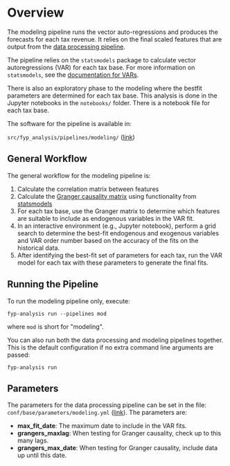 # Overview

The modeling pipeline runs the vector auto-regressions and produces
the forecasts for each tax revenue. It relies on the final scaled
features that are output from the [data processing pipeline](../03_processing/overview).

The pipeline relies on the `statsmodels` package to calculate vector
autoregressions (VAR) for each tax base. For more information on `statsmodels`, 
see the [documentation for VARs](https://www.statsmodels.org/dev/vector_ar.html#var-p-processes).

There is also an exploratory phase to the modeling where the bestfit 
parameters are determined for each tax base. This analysis is done in the 
Jupyter notebooks in the `notebooks/` folder. There is a notebook
file for each tax base.

The software for the pipeline is available in:

`src/fyp_analysis/pipelines/modeling/` ([link](https://github.com/PhiladelphiaController/five-year-plan-analysis/tree/main/src/fyp_analysis/pipelines/modeling))

## General Workflow

The general workflow for the modeling pipeline is:

1. Calculate the correlation matrix between features
1. Calculate the [Granger causality matrix](https://en.wikipedia.org/wiki/Granger_causality) using functionality
from [statsmodels](https://www.statsmodels.org/stable/generated/statsmodels.tsa.stattools.grangercausalitytests.html)
1. For each tax base, use the Granger matrix to determine which features are suitable to include as endogenous variables
in the VAR fit. 
1. In an interactive environment (e.g., Jupyter notebook), perform a grid search to determine the best-fit endogenous
and exogenous variables and VAR order number based on the accuracy of the fits on the historical data. 
1. After identifying the best-fit set of parameters for each tax, run the VAR model for each tax with these
parameters to generate the final fits.

## Running the Pipeline

To run the modeling pipeline only, execute:

```
fyp-analysis run --pipelines mod
```

where `mod` is short for "modeling". 

You can also run both the data processing and modeling pipelines together.
This is the default configuration if no extra command line arguments are passed:

```
fyp-analysis run
```

## Parameters

The parameters for the data processing pipeline can be set in the 
file: `conf/base/parameters/modeling.yml` ([link](https://github.com/PhiladelphiaController/five-year-plan-analysis/blob/main/conf/base/parameters/modeling.yml)). The parameters are:


- **max_fit_date**: The maximum date to include in the VAR fits.
- **grangers_maxlag**: When testing for Granger causality, check up to this many lags.
- **grangers_max_date**: When testing for Granger causality, include data up until this date.


